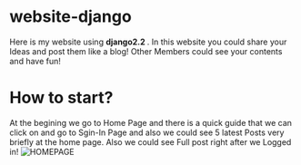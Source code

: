 # website-django
Here is my website using <strong> django2.2 </strong> . 
In this website you could share your Ideas and post them like a blog!
Other Members could see your contents and have fun!

# How to start?
At the begining we go to Home Page and there is a quick guide that we can click on and go to Sgin-In Page and also we could see 5 latest Posts very briefly at the home page.
Also we could see Full post right after we Logged in!
![HOMEPAGE](https://github.com/Niwgoat/website-django/blob/master/website/staticfiles/readme-images/blog-1.png)

